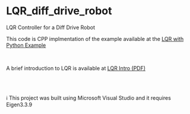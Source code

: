 # LQR_diff_drive_robot
LQR Controller for a Diff Drive Robot

<p> This code is CPP implmentation of the example available at the <a href="http://underactuated.mit.edu/lqr.html">LQR with Python Example</a></p>
<br><p>A brief introduction to LQR is available at <a href="http://underactuated.mit.edu/lqr.html">LQR Intro (PDF)</a></p>
<br><br>
<p>&#8505 This project was built using Microsoft Visual Studio and it requires Eigen3.3.9</p>


